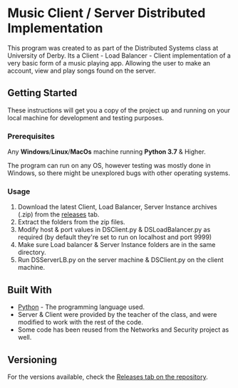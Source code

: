 

# Music Client / Server Distributed Implementation

This program was created to as part of the Distributed Systems class at University of Derby.
Its a Client - Load Balancer - Client implementation of a very basic form of a music playing app. Allowing the user to make an account, view and play songs found on the server.

## Getting Started

These instructions will get you a copy of the project up and running on your local machine for development and testing purposes.


### Prerequisites

Any **Windows**/**Linux**/**MacOs** machine running **Python 3.7** & Higher.

The program can run on any OS, however testing was mostly done in Windows, so there might be unexplored bugs with other operating systems.


### Usage

1. Download the latest Client, Load Balancer, Server Instance archives (.zip) from the [releases](https://github.com/MrThanasiz/DS_AS/releases) tab.
2. Extract the folders from the zip files.
3. Modify host & port values in DSClient.py & DSLoadBalancer.py as required (by default they're set to run on localhost and port 9999)
4. Make sure Load balancer & Server Instance folders are in the same directory.
5. Run DSServerLB.py on the server machine & DSClient.py on the client machine.


## Built With

* [Python](https://en.wikipedia.org/wiki/Python_(programming_language)) - The programming language used.
* Server & Client were provided by the teacher of the class, and were modified to work with the rest of the code.
* Some code has been reused from the Networks and Security project as well.


## Versioning

For the versions available, check the [Releases tab on the repository](https://github.com/MrThanasiz/DS_AS/releases). 
